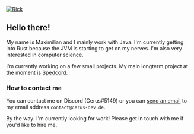[![Rick](https://github.com/RealCerus/RealCerus/blob/master/rick.gif?raw=true)](https://www.youtube.com/watch?v=dQw4w9WgXcQ)

## Hello there!

My name is Maximilian and I mainly work with Java. I'm currently getting into Rust because the JVM is starting to get on my nerves. I'm also very interested in computer science.

I'm currently working on a few small projects. My main longterm project at the moment is [Spedcord](https://github.com/Spedcord).



### How to contact me

You can contact me on Discord (Cerus#5149) or you can [send an email](mailto:contact@cerus-dev.de) to my email address `contact@cerus-dev.de`.



By the way: I'm currently looking for work! Please get in touch with me if you'd like to hire me.
